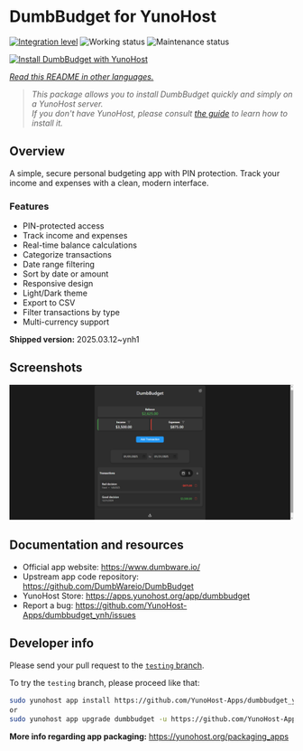 <!--
N.B.: This README was automatically generated by <https://github.com/YunoHost/apps/tree/master/tools/readme_generator>
It shall NOT be edited by hand.
-->

# DumbBudget for YunoHost

[![Integration level](https://apps.yunohost.org/badge/integration/dumbbudget)](https://ci-apps.yunohost.org/ci/apps/dumbbudget/)
![Working status](https://apps.yunohost.org/badge/state/dumbbudget)
![Maintenance status](https://apps.yunohost.org/badge/maintained/dumbbudget)

[![Install DumbBudget with YunoHost](https://install-app.yunohost.org/install-with-yunohost.svg)](https://install-app.yunohost.org/?app=dumbbudget)

*[Read this README in other languages.](./ALL_README.md)*

> *This package allows you to install DumbBudget quickly and simply on a YunoHost server.*  
> *If you don't have YunoHost, please consult [the guide](https://yunohost.org/install) to learn how to install it.*

## Overview

A simple, secure personal budgeting app with PIN protection. Track your income and expenses with a clean, modern interface.

### Features

- PIN-protected access
- Track income and expenses
- Real-time balance calculations
- Categorize transactions
- Date range filtering
- Sort by date or amount
- Responsive design
- Light/Dark theme
- Export to CSV
- Filter transactions by type
- Multi-currency support


**Shipped version:** 2025.03.12~ynh1

## Screenshots

![Screenshot of DumbBudget](./doc/screenshots/screenshot.png)

## Documentation and resources

- Official app website: <https://www.dumbware.io/>
- Upstream app code repository: <https://github.com/DumbWareio/DumbBudget>
- YunoHost Store: <https://apps.yunohost.org/app/dumbbudget>
- Report a bug: <https://github.com/YunoHost-Apps/dumbbudget_ynh/issues>

## Developer info

Please send your pull request to the [`testing` branch](https://github.com/YunoHost-Apps/dumbbudget_ynh/tree/testing).

To try the `testing` branch, please proceed like that:

```bash
sudo yunohost app install https://github.com/YunoHost-Apps/dumbbudget_ynh/tree/testing --debug
or
sudo yunohost app upgrade dumbbudget -u https://github.com/YunoHost-Apps/dumbbudget_ynh/tree/testing --debug
```

**More info regarding app packaging:** <https://yunohost.org/packaging_apps>
